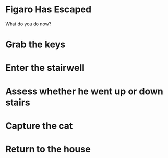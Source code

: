 # Figaro Has Escaped

What do you do now?

# Grab the keys
# Enter the stairwell
# Assess whether he went up or down stairs
# Capture the cat
# Return to the house
